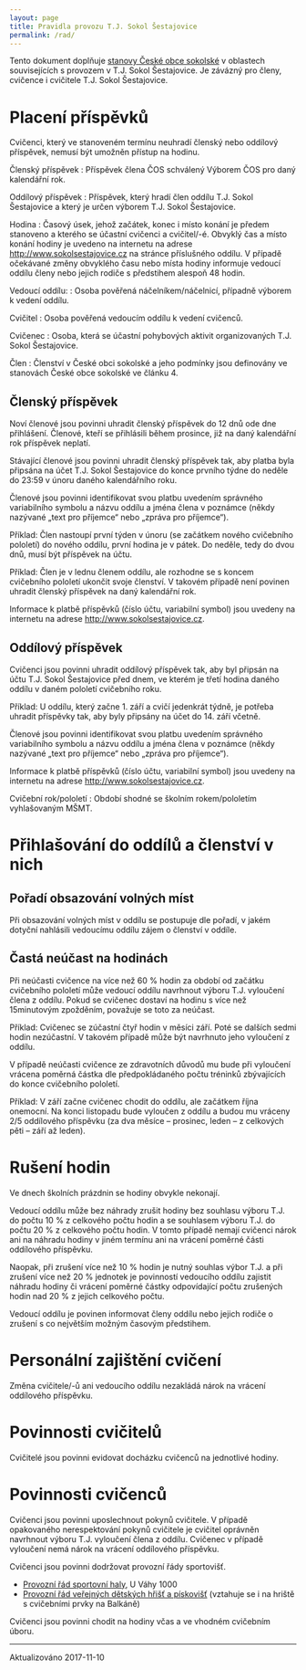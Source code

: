 ```yaml
---
layout: page
title: Pravidla provozu T.J. Sokol Šestajovice
permalink: /rad/
---
```


Tento dokument doplňuje [stanovy České obce sokolské](http://sokol.eu/priloha/10056/stanovy-cos-schvalene-11-sjezdem-cos.pdf) v oblastech souvisejících s provozem v T.J. Sokol Šestajovice. Je závázný pro členy, cvičence i cvičitele T.J. Sokol Šestajovice.

# Placení příspěvků

Cvičenci, který ve stanoveném termínu neuhradí členský nebo oddílový příspěvek, nemusí být umožněn přístup na hodinu.

Členský příspěvek
:    Příspěvek člena ČOS schválený Výborem ČOS pro daný kalendářní rok.

Oddílový příspěvek
:    Příspěvek, který hradí člen oddílu T.J. Sokol Šestajovice a který je určen výborem T.J. Sokol Šestajovice.

Hodina
:    Časový úsek, jehož začátek, konec i místo konání je předem stanoveno a kterého se účastní cvičenci a cvičitel/-é. Obvyklý čas a místo konání hodiny je uvedeno na internetu na adrese http://www.sokolsestajovice.cz na stránce příslušného oddílu. V případě očekávané změny obvyklého času nebo místa hodiny informuje vedoucí oddílu členy nebo jejich rodiče s předstihem alespoň 48 hodin.

Vedoucí oddílu:
:    Osoba pověřená náčelníkem/náčelnicí, případně výborem k vedení oddílu.

Cvičitel
:   Osoba pověřená vedoucím oddílu k vedení cvičenců.

Cvičenec
:   Osoba, která se účastní pohybových aktivit organizovaných T.J. Sokol Šestajovice.

Člen
:   Členství v České obci sokolské a jeho podmínky jsou definovány ve stanovách České obce sokolské ve článku 4.

## Členský příspěvek

Noví členové jsou povinni uhradit členský příspěvek do 12 dnů ode dne přihlášení. Členové, kteří se přihlásili během prosince, již na daný kalendářní rok příspěvek neplatí.

Stávající členové jsou povinni uhradit členský příspěvek tak, aby platba byla připsána na účet T.J. Sokol Šestajovice do konce prvního týdne do neděle do 23:59 v únoru daného kalendářního roku.

Členové jsou povinni identifikovat svou platbu uvedením správného variabilního symbolu a názvu oddílu a jména člena v poznámce (někdy nazývané „text pro příjemce“ nebo „zpráva pro příjemce“).

Příklad: Člen nastoupí první týden v únoru (se začátkem nového cvičebního pololetí) do nového oddílu, první hodina je v pátek. Do neděle, tedy do dvou dnů, musí být příspěvek na účtu.

Příklad: Člen je v lednu členem oddílu, ale rozhodne se s koncem cvičebního pololetí ukončit svoje členství. V takovém případě není povinen uhradit členský příspěvek na daný kalendářní rok.

Informace k platbě příspěvků (číslo účtu, variabilní symbol) jsou uvedeny na internetu na adrese http://www.sokolsestajovice.cz.

## Oddílový příspěvek

Cvičenci jsou povinni uhradit oddílový příspěvek tak, aby byl připsán na účtu T.J. Sokol Šestajovice před dnem, ve kterém je třetí hodina daného oddílu v daném pololetí cvičebního roku.

Příklad: U oddílu, který začne 1. září a cvičí jedenkrát týdně, je potřeba uhradit příspěvky tak, aby byly připsány na účet do 14. září včetně.

Členové jsou povinni identifikovat svou platbu uvedením správného variabilního symbolu a názvu oddílu a jména člena v poznámce (někdy nazývané „text pro příjemce“ nebo „zpráva pro příjemce“).

Informace k platbě příspěvků (číslo účtu, variabilní symbol) jsou uvedeny na internetu na adrese http://www.sokolsestajovice.cz.

Cvičební rok/pololetí
:    Období shodné se školním rokem/pololetím vyhlašovaným MŠMT.

# Přihlašování do oddílů a členství v nich

## Pořadí obsazování volných míst

Při obsazování volných míst v oddílu se postupuje dle pořadí, v jakém dotyční nahlásili vedoucímu oddílu zájem o členství v oddíle.

## Častá neúčast na hodinách

Při neúčasti cvičence na více než 60 % hodin za období od začátku cvičebního pololetí může vedoucí oddílu navrhnout výboru T.J. vyloučení člena z oddílu. Pokud se cvičenec dostaví na hodinu s více než 15minutovým zpožděním, považuje se toto za neúčast.

Příklad: Cvičenec se zúčastní čtyř hodin v měsíci září. Poté se dalších sedmi hodin nezúčastní. V takovém případě může být navrhnuto jeho vyloučení z oddílu.

V případě neúčasti cvičence ze zdravotních důvodů mu bude při vyloučení vrácena poměrná částka dle předpokládaného počtu tréninků zbývajících do konce cvičebního pololetí. 

Příklad: V září začne cvičenec chodit do oddílu, ale začátkem října onemocní. Na konci listopadu bude vyloučen z oddílu a budou mu vráceny 2/5 oddílového příspěvku (za dva měsíce – prosinec, leden – z celkových pěti – září až leden).

# Rušení hodin

Ve dnech školních prázdnin se hodiny obvykle nekonají.

Vedoucí oddílu může bez náhrady zrušit hodiny bez souhlasu výboru T.J. do počtu 10 % z celkového počtu hodin a se souhlasem výboru T.J. do počtu 20 % z celkového počtu hodin. V tomto případě nemají cvičenci nárok ani na náhradu hodiny v jiném termínu ani na vrácení poměrné části oddílového příspěvku. 

Naopak, při zrušení více než 10 % hodin je nutný souhlas výbor T.J. a při zrušení více než 20 % jednotek je povinností vedoucího oddílu zajistit náhradu hodiny či vrácení poměrné částky odpovídající počtu zrušených hodin nad 20 % z jejich celkového počtu.

Vedoucí oddílu je povinen informovat členy oddílu nebo jejich rodiče o zrušení s co největším možným časovým předstihem.

# Personální zajištění cvičení

Změna cvičitele/-ů ani vedoucího oddílu nezakládá nárok na vrácení oddílového příspěvku.

# Povinnosti cvičitelů

Cvičitelé jsou povinni evidovat docházku cvičenců na jednotlivé hodiny.

# Povinnosti cvičenců

Cvičenci jsou povinni uposlechnout pokynů cvičitele. V případě opakovaného nerespektování pokynů cvičitele je cvičitel oprávněn navrhnout výboru T.J. vyloučení člena z oddílu. Cvičenec v případě vyloučení nemá nárok na vrácení oddílového příspěvku.

Cvičenci jsou povinni dodržovat provozní řády sportovišť.

* [Provozní řád sportovní haly]({{relative}}/rad-hala), U Váhy 1000
* [Provozní řád veřejných dětských hřišť a pískovišť]({{relative}}/rad-balkan) (vztahuje se i na hriště s cvičebními prvky na Balkáně)

Cvičenci jsou povinni chodit na hodiny včas a ve vhodném cvičebním úboru.

---

Aktualizováno 2017-11-10